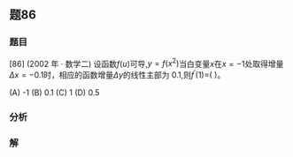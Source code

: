 ## 题86
### 题目
[86] (2002 年 · 数学二) 设函数$f( u)$可导,$y = f( {x}^{2})$当白变量$x$在$x =  - 1$处取得增量${\Delta x} =  - {0.1}$时，相应的函数增量${\Delta y}$的线性主部为 0.1,则${f}^{\prime }( 1)  =$(   )。

(A) -1 (B) 0.1 (C) 1 (D) 0.5 
### 分析

### 解